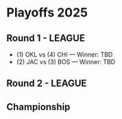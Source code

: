 # Playoffs 2025

## Round 1 - LEAGUE
- (1) OKL vs (4) CHI — Winner: TBD
- (2) JAC vs (3) BOS — Winner: TBD

## Round 2 - LEAGUE

## Championship
